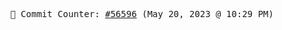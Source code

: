 <p align="center">
    <samp>
        📮 Commit Counter: <a href="https://github.com/Javascript-void0/Javascript-void0/commits/main">#56596</a> (May 20, 2023 @ 10:29 PM)
    </samp>
</p>